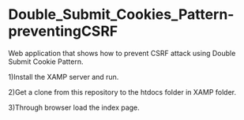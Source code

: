 # Double_Submit_Cookies_Pattern-preventingCSRF

Web application that shows how to prevent CSRF attack using Double Submit Cookie Pattern.

1)Install the XAMP server and run.

2)Get a clone from this repository to the htdocs folder in XAMP folder.

3)Through browser load the index page.
